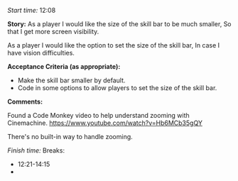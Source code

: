 *Start time:* 12:08

**Story:** 
As a player I would like the size of the skill bar to be much smaller,
So that I get more screen visibility.

As a player I would like the option to set the size of the skill bar,
In case I have vision difficulties.

**Acceptance Criteria (as appropriate):**
- Make the skill bar smaller by default.
- Code in some options to allow players to set the size of the skill bar.

**Comments:** 

Found a Code Monkey video to help understand zooming with Cinemachine.
https://www.youtube.com/watch?v=Hb6MCb35gQY

There's no built-in way to handle zooming.

*Finish time:* 
Breaks:
- 12:21-14:15
- 